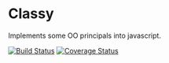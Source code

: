 # Classy

Implements some OO principals into javascript.

[![Build Status](https://travis-ci.org/Oktopost/classy.svg?branch=master)](https://travis-ci.org/Oktopost/classy)
[![Coverage Status](https://coveralls.io/repos/github/Oktopost/classy/badge.svg?branch=master)](https://coveralls.io/github/Oktopost/classy?branch=master)

